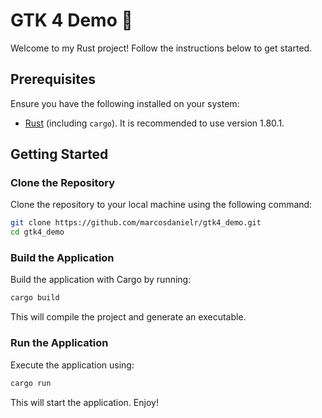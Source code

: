 # GTK 4 Demo 🦀

Welcome to my Rust project! Follow the instructions below to get started.

## Prerequisites

Ensure you have the following installed on your system:

- [Rust](https://www.rust-lang.org/tools/install) (including `cargo`). It is recommended to use version 1.80.1.

## Getting Started

### Clone the Repository

Clone the repository to your local machine using the following command:

```bash
git clone https://github.com/marcosdanielr/gtk4_demo.git
cd gtk4_demo
```

### Build the Application

Build the application with Cargo by running:

```bash
cargo build
```

This will compile the project and generate an executable.

### Run the Application

Execute the application using:

```bash
cargo run
```

This will start the application. Enjoy!  
